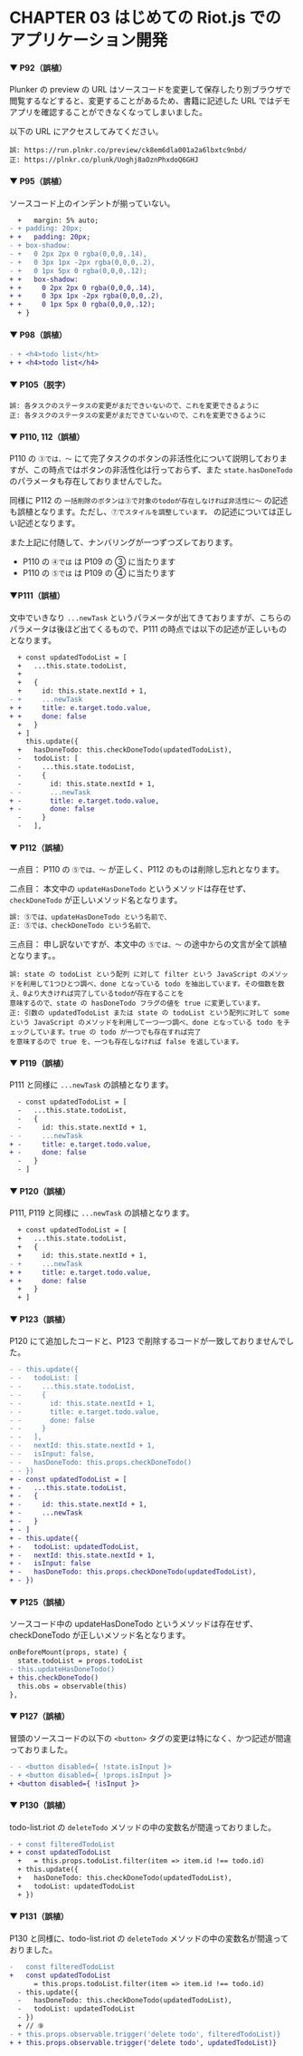 # CHAPTER 03 はじめての Riot.js でのアプリケーション開発

#### ▼ P92（誤植）

Plunker の preview の URL はソースコードを変更して保存したり別ブラウザで閲覧するなどすると、変更することがあるため、書籍に記述した URL ではデモアプリを確認することができなくなってしまいました。

以下の URL にアクセスしてみてください。

```
誤: https://run.plnkr.co/preview/ck8em6dla001a2a6lbxtc9nbd/
正: https://plnkr.co/plunk/Uoghj8aOznPhxdoQ6GHJ
```

#### ▼ P95（誤植）

ソースコード上のインデントが揃っていない。

```diff
  +   margin: 5% auto;
- + padding: 20px;
+ +   padding: 20px;
- + box-shadow:
- +   0 2px 2px 0 rgba(0,0,0,.14),
- +   0 3px 1px -2px rgba(0,0,0,.2),
- +   0 1px 5px 0 rgba(0,0,0,.12);
+ +   box-shadow:
+ +     0 2px 2px 0 rgba(0,0,0,.14),
+ +     0 3px 1px -2px rgba(0,0,0,.2),
+ +     0 1px 5px 0 rgba(0,0,0,.12);
  + }
```

#### ▼ P98（誤植）

```diff
- + <h4>todo list</ht>
+ + <h4>todo list</h4>
```

#### ▼ P105（脱字）

```
誤: 各タスクのステータスの変更がまだできいないので、これを変更できるように
正: 各タスクのステータスの変更がまだできていないので、これを変更できるように
```

#### ▼ P110, 112（誤植）

P110 の `③では、〜` にて完了タスクのボタンの非活性化について説明しておりますが、この時点ではボタンの非活性化は行っておらず、また `state.hasDoneTodo` のパラメータも存在しておりませんでした。

同様に P112 の `一括削除のボタンは③で対象のtodoが存在しなければ非活性に〜` の記述も誤植となります。ただし、`⑦でスタイルを調整しています。` の記述については正しい記述となります。

また上記に付随して、ナンバリングが一つずつズレております。

- P110 の `④では` は P109 の ③ に当たります
- P110 の `⑤では` は P109 の ④ に当たります

#### ▼P111（誤植）

文中でいきなり `...newTask` というパラメータが出てきておりますが、こちらのパラメータは後ほど出てくるもので、P111 の時点では以下の記述が正しいものとなります。

```diff
  + const updatedTodoList = [
  +   ...this.state.todoList,
  +
  +   {
  +     id: this.state.nextId + 1,
- +     ...newTask
+ +     title: e.target.todo.value,
+ +     done: false
  +   }
  + ]
    this.update({
  +   hasDoneTodo: this.checkDoneTodo(updatedTodoList),
  -   todoList: [
  -     ...this.state.todoList,
  -     {
  -       id: this.state.nextId + 1,
- -       ...newTask
+ -       title: e.target.todo.value,
+ -       done: false
  -     }
  -   ],
```

#### ▼ P112（誤植）

一点目：
P110 の `⑤では、〜` が正しく、P112 のものは削除し忘れとなります。

二点目：
本文中の `updateHasDoneTodo` というメソッドは存在せず、`checkDoneTodo` が正しいメソッド名となります。

```diff
誤: ⑤では、updateHasDoneTodo という名前で、
正: ⑤では、checkDoneTodo という名前で、
```

三点目：
申し訳ないですが、本文中の `⑤では、〜` の途中からの文言が全て誤植となります。。

```
誤: state の todoList という配列 に対して filter という JavaScript のメソッドを利用して1つひとつ調べ、done となっている todo を抽出しています。その個数を数え、0より大きければ完了しているtodoが存在することを
意味するので、state の hasDoneTodo フラグの値を true に変更しています。
正: 引数の updatedTodoList または state の todoList という配列に対して some という JavaScript のメソッドを利用して一つ一つ調べ、done となっている todo をチェックしています。true の todo が一つでも存在すれば完了
を意味するので true を、一つも存在しなければ false を返しています。
```

#### ▼ P119（誤植）

P111 と同様に `...newTask` の誤植となります。

```diff
  - const updatedTodoList = [
  -   ...this.state.todoList,
  -   {
  -     id: this.state.nextId + 1,
- -     ...newTask
+ -     title: e.target.todo.value,
+ -     done: false
  -   }
  - ]
```

#### ▼ P120（誤植）

P111, P119 と同様に `...newTask` の誤植となります。

```diff
  + const updatedTodoList = [
  +   ...this.state.todoList,
  +   {
  +     id: this.state.nextId + 1,
- +     ...newTask
+ +     title: e.target.todo.value,
+ +     done: false
  +   }
  + ]
```

#### ▼ P123（誤植）

P120 にて追加したコードと、P123 で削除するコードが一致しておりませんでした。

```diff
- - this.update({
- -   todoList: [
- -     ...this.state.todoList,
- -     {
- -       id: this.state.nextId + 1,
- -       title: e.target.todo.value,
- -       done: false
- -     }
- -   ],
- -   nextId: this.state.nextId + 1,
- -   isInput: false,
- -   hasDoneTodo: this.props.checkDoneTodo()
- - })
+ - const updatedTodoList = [
+ -   ...this.state.todoList,
+ -   {
+ -     id: this.state.nextId + 1,
+ -     ...newTask
+ -   }
+ - ]
+ - this.update({
+ -   todoList: updatedTodoList,
+ -   nextId: this.state.nextId + 1,
+ -   isInput: false
+ -   hasDoneTodo: this.props.checkDoneTodo(updatedTodoList),
+ - })
```

#### ▼ P125（誤植）

ソースコード中の updateHasDoneTodo というメソッドは存在せず、checkDoneTodo が正しいメソッド名となります。

```diff
onBeforeMount(props, state) {
  state.todoList = props.todoList
- this.updateHasDoneTodo()
+ this.checkDoneTodo()
  this.obs = observable(this)
},
```

#### ▼ P127（誤植）

冒頭のソースコードの以下の `<button>` タグの変更は特になく、かつ記述が間違っておりました。

```diff
- - <button disabled={ !state.isInput }>
- + <button disabled={ !props.isInput }>
+ <button disabled={ !isInput }>
```

#### ▼ P130（誤植）

todo-list.riot の `deleteTodo` メソッドの中の変数名が間違っておりました。

```diff
- + const filteredTodoList
+ + const updatedTodoList
  +   = this.props.todoList.filter(item => item.id !== todo.id)
  + this.update({
  +   hasDoneTodo: this.checkDoneTodo(updatedTodoList),
  +   todoList: updatedTodoList
  + })
```

#### ▼ P131（誤植）

P130 と同様に、todo-list.riot の `deleteTodo` メソッドの中の変数名が間違っておりました。

```diff
-   const filteredTodoList
+   const updatedTodoList
      = this.props.todoList.filter(item => item.id !== todo.id)
  - this.update({
  -   hasDoneTodo: this.checkDoneTodo(updatedTodoList),
  -   todoList: updatedTodoList
  - })
  + // ⑨
- + this.props.observable.trigger('delete todo', filteredTodoList)}
+ + this.props.observable.trigger('delete todo', updatedTodoList)}
```
